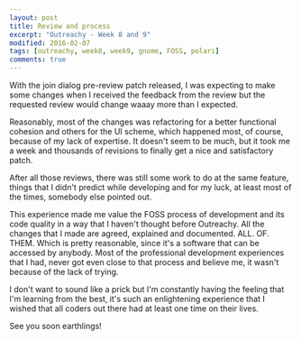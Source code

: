 ```yaml
---
layout: post
title: Review and process
excerpt: "Outreachy - Week 8 and 9"
modified: 2016-02-07
tags: [outreachy, week8, week9, gnome, FOSS, polari]
comments: true
---
```


<p>With the join dialog pre-review patch released, I was expecting to make some changes when I received the feedback from the review but the requested review would change waaay more than I expected.</p>
<p>Reasonably, most of the changes was refactoring for a better functional cohesion and others for the UI scheme, which happened most, of course, because of my lack of expertise. 
It doesn't seem to be much, but it took me a week and thousands of revisions to finally get a nice and satisfactory patch.</p>
<p>After all those reviews, there was still some work to do at the same feature, things that I didn't predict while developing and for my luck, at least most of the times, somebody else pointed out.</p>
<p>This experience made me value the FOSS process of development and its code quality in a way that I haven't thought before Outreachy. 
All the changes that I made are agreed, explained and documented. ALL. OF. THEM. Which is pretty reasonable, since it's a software that can be accessed by anybody. 
Most of the professional development experiences that I had, never got even close to that process and believe me, it wasn't because of the lack of trying. </p>
<p>I don't want to sound like a prick but I'm constantly having the feeling that I'm learning from the best, it's such an enlightening experience that I wished that all coders out there had at least one time on their lives. </p>
<p>See you soon earthlings!</p>
